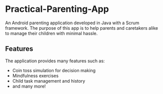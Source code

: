 # Practical-Parenting-App
An Android parenting application developed in Java with a Scrum framework. The purpose of this app is to help parents and caretakers alike to manage their children with minimal hassle.

## Features
The application provides many features such as:
- Coin toss simulation for decision making
- Mindfulness exercises
- Child task management and history
- and many more!
